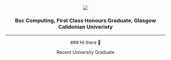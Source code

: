 <p align="center">
  <img src="https://capsule-render.vercel.app/api?type=waving&color=gradient&text=Jonathan+Ward+-+Github+Profile+💻!&height=100&section=header"/>
</p>
<h3 align="center">
    Bsc Computing, First Class Honours Graduate, Glasgow Calidonian Univeristy
</h3>
<div align="center">
    <hr>
    ### Hi there 👋
    <p>
        Recent University Graduate 
    </p>
</div>